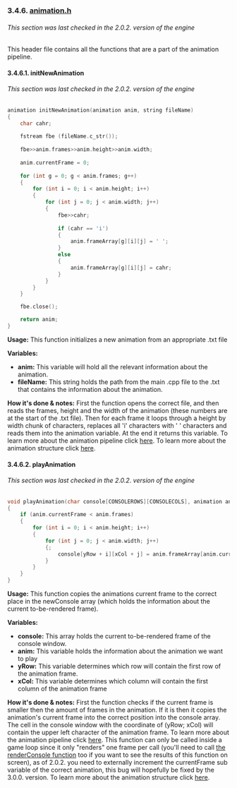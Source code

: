 ### 3.4.6. [animation.h](../../headers/rendering/animation.h)
###### This section was last checked in the 2.0.2. version of the engine
This header file contains all the functions that are a part of the animation pipeline.
#### 3.4.6.1. initNewAnimation
###### This section was last checked in the 2.0.2. version of the engine

```cpp
animation initNewAnimation(animation anim, string fileName)
{
	char cahr;
	
	fstream fbe (fileName.c_str());
	
	fbe>>anim.frames>>anim.height>>anim.width;
	
	anim.currentFrame = 0;
	
	for (int g = 0; g < anim.frames; g++)
	{
		for (int i = 0; i < anim.height; i++)
		{
			for (int j = 0; j < anim.width; j++)
			{
				fbe>>cahr;
				
				if (cahr == 'i')
				{
					anim.frameArray[g][i][j] = ' ';
				}
				else
				{
					anim.frameArray[g][i][j] = cahr;
				}
			}
		}
	}

	fbe.close();

	return anim;
}
```

**Usage:** This function initializes a new animation from an appropriate .txt file

**Variables:**

* **anim:** This variable will hold all the relevant information about the animation.
* **fileName:** This string holds the path from the main .cpp file to the .txt that contains the information about the animation.

**How it's done & notes:** First the function opens the correct file, and then reads the frames, height and the width of the animation (these numbers are at the start of the .txt file). Then for each frame it loops through a height by width chunk of characters, replaces all 'i' characters with ' ' characters and reads them into the animation variable. At the end it returns this variable. To learn more about the animation pipeline click [here](2.2._How_to_use_the_editors,_and_other_further_details.md/#224-the-animation-pipeline). To learn more about the animation structure click [here](3.2._Structures.md/#327-animation).

#### 3.4.6.2. playAnimation
###### This section was last checked in the 2.0.2. version of the engine

```cpp
void playAnimation(char console[CONSOLEROWS][CONSOLECOLS], animation anim, int yRow, int xCol)
{
	if (anim.currentFrame < anim.frames)
	{
		for (int i = 0; i < anim.height; i++)
		{
			for (int j = 0; j < anim.width; j++)
			{;
				console[yRow + i][xCol + j] = anim.frameArray[anim.currentFrame][i][j];
			}
		}
	}
}
```

**Usage:** This function copies the animations current frame to the correct place in the newConsole array (which holds the information about the current to-be-rendered frame).

**Variables:**

- **console:** This array holds the current to-be-rendered frame of the console window.
- **anim:** This variable holds the information about the animation we want to play
- **yRow:** This variable determines which row will contain the first row of the animation frame.
- **xCol:** This variable determines which column will contain the first column of the animation frame

**How it's done & notes:** First the function checks if the current frame is smaller then the amount of frames in the animation. If it is then it copies the animation's current frame into the correct position into the console array. The cell in the console window with the coordinate of (yRow; xCol) will contain the upper left character of the animation frame. To learn more about the animation pipeline click [here](2.2._How_to_use_the_editors,_and_other_further_details.md/#224-the-animation-pipeline). This function can only be called inside a game loop since it only "renders" one frame per call (you'll need to call [the renderConsole function](3.2._Structures.md/#327-animation) too if you want to see the results of this function on screen), as of 2.0.2. you need to externally increment the currentFrame sub variable of the correct animation, this bug will hopefully be fixed by the 3.0.0. version. To learn more about the animation structure click [here](3.2._Structures.md/#327-animation).

